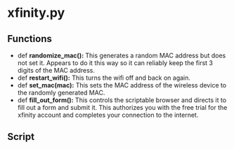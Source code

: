 xfinity.py
============

Functions
------------

  * def **randomize_mac():** This generates a random MAC address but does not
  set it. Appears to do it this way so it can reliably keep the first 3 digits
  of the MAC address.
  * def **restart_wifi():** This turns the wifi off and back on again.
  * def **set_mac(mac):** This sets the MAC address of the wireless device to
  the randomly generated MAC.
  * def **fill_out_form():** This controls the scriptable browser and directs it
  to fill out a form and submit it. This authorizes you with the free trial for
  the xfinity account and completes your connection to the internet.

Script
------


